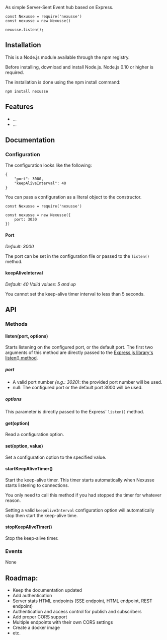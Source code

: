
As simple Server-Sent Event hub based on Express.

```
const Nexusse = require('nexusse')
const nexusse = new Nexusse()

nexusse.listen();
```

## Installation

This is a Node.js module available through the npm registry.

Before installing, download and install Node.js. Node.js 0.10 or higher is required.

The installation is done using the npm install command:

`npm install nexusse`

## Features

 - ...
 - ...
 
## Documentation

### Configuration

The configuration looks like the following:

```
{
    "port": 3000,
    "keepAliveInterval": 40
}
```

You can pass a configuration as a literal object to the constructor.

```
const Nexusse = require('nexusse')

const nexusse = new Nexusse({
    port: 3030
})
```

#### Port

_Default: 3000_

The port can be set in the configuration file or passed to the `listen()` method.

#### keepAliveInterval

_Default: 40_
_Valid values: 5 and up_

You cannot set the keep-alive timer interval to less than 5 seconds. 

## API

### Methods

#### listen(port, options)
Starts listening on the configured port, or the default port. The first two arguments of this method are directly passed to the [Express.js library's listen() method](https://expressjs.com/en/4x/api.html#app.listen).


##### port
- A valid port number _(e.g.: 3020)_: the provided port number will be used.
- null: The configured port or the default port 3000 will be used.

##### options
This parameter is directly passed to the Express' `listen()` method.

#### get(option)
Read a configuration option.

#### set(option, value)
Set a configuration option to the specified value.

#### startKeepAliveTimer()
Start the keep-alive timer. This timer starts automatically when Nexusse starts listening to connections.

You only need to call this method if you had stopped the timer for whatever reason.

Setting a valid `keepAliveInterval` configuration option will automatically stop then start the keep-alive time.

#### stopKeepAliveTimer()
Stop the keep-alive timer.

### Events

None

## Roadmap:
 - Keep the documentation updated
 - Add authentication
 - Server stats HTML endpoints (SSE endpoint, HTML endpoint, REST endpoint)
 - Authentication and access control for publish and subscribers
 - Add proper CORS support
 - Multiple endpoints with their own CORS settings
 - Create a docker image
 - etc.
